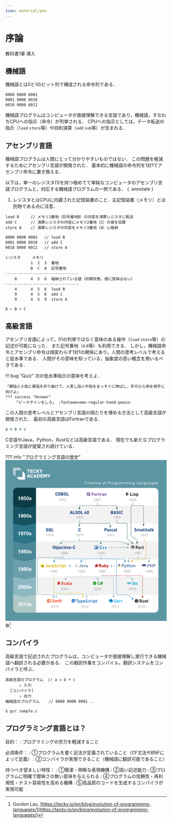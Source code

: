 ```yaml
---
icon: material/pen
---
```

<!--
hi-lock: (("^!!!.*" (0 "hi-red-b" t)))
hi-lock: (("^\\?\\?\\?.*" (0 "hi-red-b" t)))
hi-lock: end
-->

# 序論
<span class="md-tag">教科書1章</span> <span class="md-tag">導入</span>

## 機械語
機械語とは0と1のビット列で構成される命令列である．

```clean title="機械語プログラムの一例"
0000 0000 0001
0001 0000 0010
0010 0000 0011
```

機械語プログラムはコンピュータが直接理解できる言語であり，機械語，すなわちCPUへの指示（命令）が列挙される．
CPUへの指示としては，データ転送の指示（`load` `store`等）や四則演算（`add` `sub`等）が含まれる．

## アセンブリ言語
機械語プログラムは人間にとって分かりやすいものではない．
この問題を軽減するためにアセンブリ言語が開発された．
基本的に機械語の命令列を1対1でアセンブリ命令に置き換える．

以下は，単一のレジスタ(1)を持つ極めてて単純なコンピュータのアセンブリ言語プログラムと，対応する機械語プログラムの一例である．
{ .annotate }

1. レジスタとはCPUに内蔵された記憶装置のこと．主記憶装置（メモリ）とは別物である点に注意．

```clean title="単純なアセンブリ言語プログラム"
load B     // メモリ1番地（記号番地B）の内容を演算レジスタに転送
add C      // 演算レジスタの内容にメモリ2番地（C）の値を加算
store A    // 演算レジスタの内容をメモリ3番地（A）に格納
```


```clean title="対応する機械語プログラム"
0000 0000 0001   // load B
0001 0000 0010   // add C
0010 0000 0011   // store A
```

```clean title="上記プログラムの挙動"
レジスタ     メモリ
           1  2  3  番地
           B  C  A  記号番地
--------------------------------
    0      4  5  6  格納されている値（初期状態，値に意味はない）
--------------------------------
    4      4  5  6  load B  
    9      4  5  6  add C   
    9      4  5  9  store A 
```

```clean title="上記プログラムで実現したい操作"
A ← B + C
```



## 高級言語
アセンブリ言語によって，01の列挙ではなく意味のある操作（`load` `store`等）の記述が可能になった．
また記号番地（`A` `B`等）も利用できる．
しかし，機械語命令とアセンブリ命令は相変わらず1対1の関係にあり，人間の思考レベルで考えると低水準である．
人間がその意味を知っている，抽象度の高い概念を用いるべきである．

!!! bug "Quiz"
    次の低水準指示の意味を考えよ．
    
    「親指と小指と薬指を折り曲げて，人差し指と中指をまっすぐに伸ばし，手のひら側を相手に向けよ」
    ??? success "Answer"
        「ピースサインをしろ」 :fontawesome-regular-hand-peace:

この人間の思考レベルとアセンブリ言語の隔たりを埋める方法として高級言語が開発された．
最初の高級言語はFortranである．

```fortran title="Fortranによる加算プログラム"
a = b + c
```

C言語やJava，Python，Rustなどは高級言語である．
現在でも新たなプログラミング言語が提案され続けている．
<!-- 昨今のソフトウェア開発のほとんどは高級言語が利用される．-->

??? info "プログラミング言語の歴史"
    ![](assets/programming-language-history.png)
    &copy;[^1]

[^1]: Gordon Lau, [https://tecky.io/en/blog/evolution-of-programming-languages/](https://tecky.io/en/blog/evolution-of-programming-languages/)

## コンパイラ

高級言語で記述されたプログラムは，コンピュータが直接理解し実行できる機械語へ翻訳される必要がある．
この翻訳作業をコンパイル，翻訳システムをコンパイラと呼ぶ．
```clean title="コンパイルの流れ"
高級言語のプログラム  // a = b + c
      ↓ 入力
  [コンパイラ]
      ↓ 出力
機械語のプログラム    // 0000 0000 0001 ..
```

```sh title="Cプログラムのコンパイル"
$ gcc sample.c
```


## プログラミング言語とは？

目的：
:   プログラミングの労力を軽減すること

必須条件：
:   ①プログラムを書く記法が定義されていること（CF文法やBNFによって定義）
:   ②コンパイラが実現できること（機械語に翻訳可能であること）

持つべき望ましい特性：
:   ①簡潔・明晰な表現機構
:   ②高い記述能力
:   ③プログラムに明確で曖昧さの無い意味を与えられる
:   ④プログラムの信頼性・再利用性・テスト容易性を高める機構
:   ⑤高品質のコードを生成するコンパイラが実現可能
